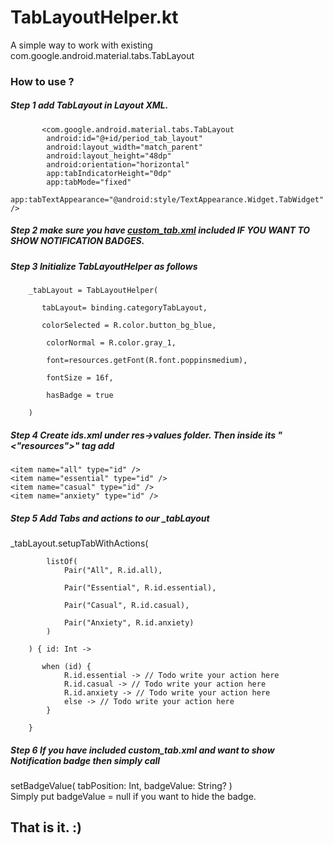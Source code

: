 # TabLayoutHelper.kt
A simple way to work with existing com.google.android.material.tabs.TabLayout

### How to use ?

##### Step 1 add TabLayout in Layout XML.

           <com.google.android.material.tabs.TabLayout
            android:id="@+id/period_tab_layout"
            android:layout_width="match_parent"
            android:layout_height="48dp"
            android:orientation="horizontal"
            app:tabIndicatorHeight="0dp"
            app:tabMode="fixed"
            app:tabTextAppearance="@android:style/TextAppearance.Widget.TabWidget" />
            
            
##### Step 2 make sure you have <a href="custom_tab.xml">custom_tab.xml</a> included IF YOU WANT TO SHOW NOTIFICATION BADGES.


##### Step 3 Initialize TabLayoutHelper as follows

        _tabLayout = TabLayoutHelper(
        
           tabLayout= binding.categoryTabLayout,
           
           colorSelected = R.color.button_bg_blue,
           
            colorNormal = R.color.gray_1,
            
            font=resources.getFont(R.font.poppinsmedium),
            
            fontSize = 16f,
            
            hasBadge = true  
            
        )
        
##### Step 4 Create ids.xml under res->values folder. Then inside its "<"resources">"  tag add


    <item name="all" type="id" />
    <item name="essential" type="id" />
    <item name="casual" type="id" />
    <item name="anxiety" type="id" />

##### Step 5 Add Tabs and actions to our _tabLayout

_tabLayout.setupTabWithActions(

            listOf(
                Pair("All", R.id.all),
                
                Pair("Essential", R.id.essential),
                
                Pair("Casual", R.id.casual),
                
                Pair("Anxiety", R.id.anxiety)
            )
            
        ) { id: Int ->

           when (id) {
                R.id.essential -> // Todo write your action here
                R.id.casual -> // Todo write your action here
                R.id.anxiety -> // Todo write your action here
                else -> // Todo write your action here
            }

        }
        
##### Step 6 If you have included custom_tab.xml and want to show Notification badge then simply call 

setBadgeValue( tabPosition: Int, badgeValue: String? ) <br>
Simply put badgeValue = null if you want to hide the badge.

## That is it. :)
